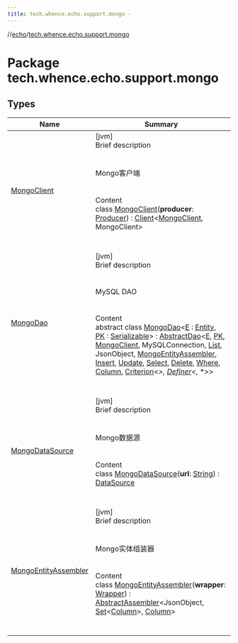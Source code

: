```yaml
---
title: tech.whence.echo.support.mongo -
---
```

//[echo](../index.md)/[tech.whence.echo.support.mongo](index.md)



# Package tech.whence.echo.support.mongo  


## Types  
  
|  Name|  Summary| 
|---|---|
| [MongoClient](-mongo-client/index.md)| [jvm]  <br>Brief description  <br><br><br>Mongo客户端<br><br>  <br>Content  <br>class [MongoClient](-mongo-client/index.md)(**producer**: [Producer](../tech.whence.echo.function/-producer/index.md)<MongoClient>) : [Client](../tech.whence.echo.dal.dao/-client/index.md)<[MongoClient](-mongo-client/index.md), MongoClient>   <br><br><br>
| [MongoDao](-mongo-dao/index.md)| [jvm]  <br>Brief description  <br><br><br>MySQL DAO<br><br>  <br>Content  <br>abstract class [MongoDao](-mongo-dao/index.md)<[E](-mongo-dao/index.md) : [Entity](../tech.whence.echo.dal.entity/-entity/index.md), [PK](-mongo-dao/index.md) : [Serializable](https://docs.oracle.com/javase/8/docs/api/java/io/Serializable.html)> : [AbstractDao](../tech.whence.echo.dal.dao/-abstract-dao/index.md)<[E](-mongo-dao/index.md), [PK](-mongo-dao/index.md), [MongoClient](-mongo-client/index.md), MySQLConnection, [List](https://kotlinlang.org/api/latest/jvm/stdlib/kotlin.collections/-list/index.html)<JsonObject>, JsonObject, [MongoEntityAssembler](-mongo-entity-assembler/index.md), [Insert](../tech.whence.echo.support.mongo.querier/-insert/index.md), [Update](../tech.whence.echo.support.mongo.querier/-update/index.md), [Select](../tech.whence.echo.support.mongo.querier/-select/index.md), [Delete](../tech.whence.echo.support.mongo.querier/-delete/index.md), [Where](../tech.whence.echo.support.mongo.querier.component/-where/index.md), [Column](../tech.whence.echo.support.mongo.querier.component/-column/index.md), [Criterion](../tech.whence.echo.support.mongo.querier.component/-criterion/index.md)<*>, [Definer](../tech.whence.echo.support.mongo.querier.component/-definer/index.md)<*, *>>   <br><br><br>
| [MongoDataSource](-mongo-data-source/index.md)| [jvm]  <br>Brief description  <br><br><br>Mongo数据源<br><br>  <br>Content  <br>class [MongoDataSource](-mongo-data-source/index.md)(**url**: [String](https://kotlinlang.org/api/latest/jvm/stdlib/kotlin/-string/index.html)) : [DataSource](../tech.whence.echo.dal/-data-source/index.md)  <br><br><br>
| [MongoEntityAssembler](-mongo-entity-assembler/index.md)| [jvm]  <br>Brief description  <br><br><br>Mongo实体组装器<br><br>  <br>Content  <br>class [MongoEntityAssembler](-mongo-entity-assembler/index.md)(**wrapper**: [Wrapper](../tech.whence.echo.dal.entity.wrapper/-wrapper/index.md)) : [AbstractAssembler](../tech.whence.echo.dal.entity.assembler/-abstract-assembler/index.md)<JsonObject, [Set](https://kotlinlang.org/api/latest/jvm/stdlib/kotlin.collections/-set/index.html)<[Column](../tech.whence.echo.support.mongo.querier.component/-column/index.md)>, [Column](../tech.whence.echo.support.mongo.querier.component/-column/index.md)>   <br><br><br>

